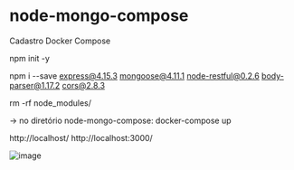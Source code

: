 # node-mongo-compose
Cadastro Docker Compose

npm init -y

npm i --save express@4.15.3 mongoose@4.11.1 node-restful@0.2.6 body-parser@1.17.2 cors@2.8.3

rm -rf node_modules/ 

-> no diretório node-mongo-compose: 
docker-compose up

http://localhost/
http://localhost:3000/

![image](https://user-images.githubusercontent.com/47223292/123561695-637f3980-d780-11eb-8721-c019ef325b80.png)
